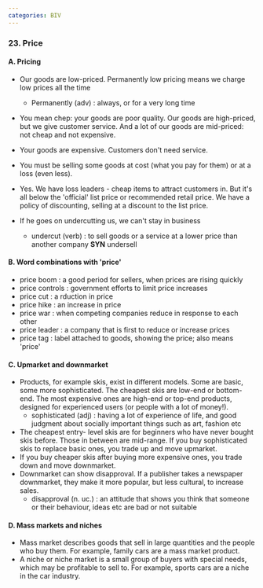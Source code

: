 ```yaml
---
categories: BIV
---
```


### 23. Price

#### A. Pricing

* Our goods are low-priced. Permanently low pricing means we charge low prices all the time
  * Permanently (adv) : always, or for a very long time
* You mean chep: your goods are poor quality. Our goods are high-priced, but we give customer service. And a lot of our goods are mid-priced: not cheap and not expensive.
* Your goods are expensive. Customers don't need service.
* You must be selling some goods at cost (what you pay for them) or at a loss (even less).  

* Yes. We have loss leaders - cheap items to attract customers in. But it's all below the 'official' list price or recommended retail price. We have a policy of discounting, selling at a discount to the list price.
* If he goes on undercutting us, we can't stay in business
  * undercut (verb) : to sell goods or a service at a lower price than another company **SYN** undersell

#### B. Word combinations with 'price'

* price boom : a good period for sellers, when prices are rising quickly
* price controls : government efforts to limit price increases
* price cut : a rduction in price
* price hike : an increase in price
* price war : when competing companies reduce in response to each other
* price leader : a company that is first to reduce or increase prices
* price tag : label attached to goods, showing the price; also means 'price'

#### C. Upmarket and downmarket

* Products, for example skis, exist in different models. Some are basic, some more sophisticated. The cheapest skis are low-end or bottom-end. The most expensive ones are high-end or top-end products, designed for experienced users (or people with a lot of money!). 
  * sophisticated (adj) : having a lot of experience of life, and good judgment about socially important things such as art, fashion etc
* The cheapest entry- level skis are for beginners who have never bought skis before. Those in between are mid-range. If you buy sophisticated skis to replace basic ones, you trade up and move upmarket.
*  If you buy cheaper skis after buying more expensive ones, you trade down and move downmarket. 
* Downmarket can show disapproval. If a publisher takes a newspaper downmarket, they make it more popular, but less cultural, to increase sales. 
  * disapproval (n. uc.) : an attitude that shows you think that someone or their behaviour, ideas etc are bad or not suitable

#### D. Mass markets and niches

* Mass market describes goods that sell in large quantities and the people who buy them. For example, family cars are a mass market product. 
* A niche or niche market is a small group of buyers with special needs, which may be profitable to sell to. For example, sports cars are a niche in the car industry.  